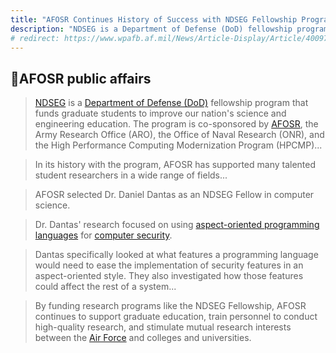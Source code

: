 ```yaml
---
title: "AFOSR Continues History of Success with NDSEG Fellowship Program"
description: "NDSEG is a Department of Defense (DoD) fellowship program that funds graduate students to improve our nation's science and engineering education. AFOSR selected Dr. Daniel Dantas as an NDSEG Fellow in computer science. Dr. Dantas' research focused on using aspect-oriented programming languages for computer security."
# redirect: https://www.wpafb.af.mil/News/Article-Display/Article/400977/afosr-continues-history-of-success-with-ndseg-fellowship-program/
---
```


## 📰AFOSR public affairs

> [NDSEG](https://en.wikipedia.org/wiki/DoD_NDSEG_Fellowship) is a [Department of Defense (DoD)](https://en.wikipedia.org/wiki/United_States_Department_of_Defense) fellowship program that funds graduate students to improve our nation's science and engineering education. The program is co-sponsored by [AFOSR](https://en.wikipedia.org/wiki/Air_Force_Research_Laboratory), the Army Research Office (ARO), the Office of Naval Research (ONR), and the High Performance Computing Modernization Program (HPCMP)...

> In its history with the program, AFOSR has supported many talented student researchers in a wide range of fields...

> AFOSR selected Dr. Daniel Dantas as an NDSEG Fellow in computer science.

> Dr. Dantas' research focused on using [aspect-oriented programming languages](https://en.wikipedia.org/wiki/Aspect-oriented_programming) for [computer security](https://en.wikipedia.org/wiki/Computer_security).

> Dantas specifically looked at what features a programming language would need to ease the implementation of security features in an aspect-oriented style. They also investigated how those features could affect the rest of a system...

> By funding research programs like the NDSEG Fellowship, AFOSR continues to support graduate education, train personnel to conduct high-quality research, and stimulate mutual research interests between the [Air Force](https://en.wikipedia.org/wiki/United_States_Air_Force) and colleges and universities.

